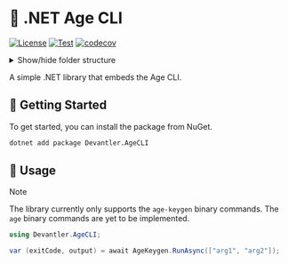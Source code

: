 # 🔑 .NET Age CLI

[![License](https://img.shields.io/badge/License-Apache_2.0-blue.svg)](https://opensource.org/licenses/Apache-2.0)
[![Test](https://github.com/devantler-tech/dotnet-age-cli/actions/workflows/test.yaml/badge.svg)](https://github.com/devantler-tech/dotnet-age-cli/actions/workflows/test.yaml)
[![codecov](https://codecov.io/gh/devantler-tech/dotnet-age-cli/graph/badge.svg?token=RhQPb4fE7z)](https://codecov.io/gh/devantler-tech/dotnet-age-cli)

<details>
  <summary>Show/hide folder structure</summary>

<!-- readme-tree start -->
```
.
├── .github
│   └── workflows
├── scripts
├── src
│   └── Devantler.AgeCLI
│       └── runtimes
│           ├── linux-arm64
│           │   └── native
│           ├── linux-x64
│           │   └── native
│           ├── osx-arm64
│           │   └── native
│           ├── osx-x64
│           │   └── native
│           └── win-x64
│               └── native
└── tests
    └── Devantler.AgeCLI.Tests
        └── AgeKeygenTests

20 directories
```
<!-- readme-tree end -->

</details>

A simple .NET library that embeds the Age CLI.

## 🚀 Getting Started

To get started, you can install the package from NuGet.

```bash
dotnet add package Devantler.AgeCLI
```

## 📝 Usage

> [!NOTE]
> The library currently only supports the `age-keygen` binary commands. The `age` binary commands are yet to be implemented.

```csharp
using Devantler.AgeCLI;

var (exitCode, output) = await AgeKeygen.RunAsync(["arg1", "arg2"]);
```
